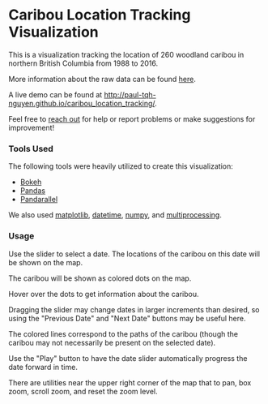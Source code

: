 # Caribou Location Tracking Visualization

This is a visualization tracking the location of 260 woodland caribou in northern British Columbia from 1988 to 2016.

More information about the raw data can be found  [here](https://www.kaggle.com/jessemostipak/caribou-location-tracking).

A live demo can be found at http://paul-tqh-nguyen.github.io/caribou_location_tracking/.

Feel free to  [reach out](https://paul-tqh-nguyen.github.io/about/#contact)  for help or report problems or make suggestions for improvement!

### Tools Used

The following tools were heavily utilized to create this visualization:
* [Bokeh](https://bokeh.org/)
* [Pandas](https://pandas.pydata.org/)
* [Pandarallel](https://github.com/nalepae/pandarallel)

We also used [matplotlib](https://matplotlib.org/3.1.1/api/_as_gen/matplotlib.pyplot.xlim.html), [datetime](https://docs.python.org/3/library/datetime.html), [numpy](https://numpy.org/), and [multiprocessing](https://docs.python.org/3/library/multiprocessing.html).

### Usage

Use the slider to select a date. The locations of the caribou on this date will be shown on the map.

The caribou will be shown as colored dots on the map.

Hover over the dots to get information about the caribou.

Dragging the slider may change dates in larger increments than desired, so using the "Previous Date" and "Next Date" buttons may be useful here.

The colored lines correspond to the paths of the caribou (though the caribou may not necessarily be present on the selected date).

Use the "Play" button to have the date slider automatically progress the date forward in time.

There are utilities near the upper right corner of the map that to pan, box zoom, scroll zoom, and reset the zoom level.
